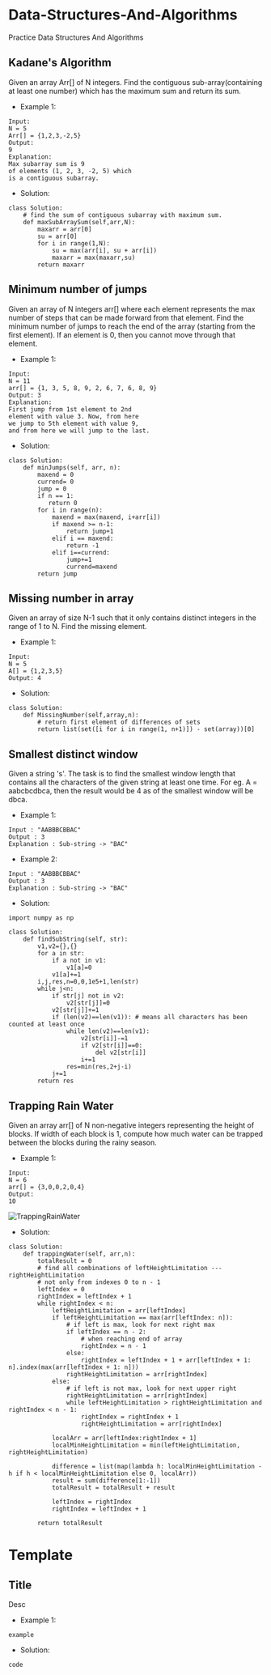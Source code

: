 # Data-Structures-And-Algorithms
Practice Data Structures And Algorithms

## Kadane's Algorithm
Given an array Arr[] of N integers. Find the contiguous sub-array(containing at least one number) which has the maximum sum and return its sum.
* Example 1:
```
Input:
N = 5
Arr[] = {1,2,3,-2,5}
Output:
9
Explanation:
Max subarray sum is 9
of elements (1, 2, 3, -2, 5) which 
is a contiguous subarray.
```
* Solution:
```
class Solution:
    # find the sum of contiguous subarray with maximum sum.
    def maxSubArraySum(self,arr,N):
        maxarr = arr[0]
        su = arr[0]
        for i in range(1,N):
            su = max(arr[i], su + arr[i])
            maxarr = max(maxarr,su)
        return maxarr
```

## Minimum number of jumps
Given an array of N integers arr[] where each element represents the max number of steps that can be made forward from that element. Find the minimum number of jumps to reach the end of the array (starting from the first element). If an element is 0, then you cannot move through that element.
* Example 1:
```
Input:
N = 11 
arr[] = {1, 3, 5, 8, 9, 2, 6, 7, 6, 8, 9} 
Output: 3 
Explanation: 
First jump from 1st element to 2nd 
element with value 3. Now, from here 
we jump to 5th element with value 9, 
and from here we will jump to the last.
```
* Solution:
```
class Solution:
    def minJumps(self, arr, n):
        maxend = 0
        currend= 0
        jump = 0
        if n == 1:
           return 0
        for i in range(n):
            maxend = max(maxend, i+arr[i])
            if maxend >= n-1:
                return jump+1
            elif i == maxend:
                return -1
            elif i==currend:
                jump+=1
                currend=maxend
        return jump
```

## Missing number in array
Given an array of size N-1 such that it only contains distinct integers in the range of 1 to N. Find the missing element.
* Example 1:
```
Input:
N = 5
A[] = {1,2,3,5}
Output: 4
```
* Solution:
```
class Solution:
    def MissingNumber(self,array,n):
        # return first element of differences of sets
        return list(set([i for i in range(1, n+1)]) - set(array))[0]
```       

## Smallest distinct window
Given a string 's'. The task is to find the smallest window length that contains all the characters of the given string at least one time.
For eg. A = aabcbcdbca, then the result would be 4 as of the smallest window will be dbca.
* Example 1:
```
Input : "AABBBCBBAC"
Output : 3
Explanation : Sub-string -> "BAC"
```
* Example 2:
```
Input : "AABBBCBBAC"
Output : 3
Explanation : Sub-string -> "BAC"
```
* Solution:
```
import numpy as np

class Solution:
    def findSubString(self, str):
        v1,v2={},{}
        for a in str:
            if a not in v1:
                v1[a]=0
            v1[a]+=1
        i,j,res,n=0,0,1e5+1,len(str)
        while j<n:
            if str[j] not in v2:
                v2[str[j]]=0
            v2[str[j]]+=1
            if (len(v2)==len(v1)): # means all characters has been counted at least once
                while len(v2)==len(v1):
                    v2[str[i]]-=1
                    if v2[str[i]]==0:
                        del v2[str[i]]
                    i+=1
                res=min(res,2+j-i)
            j+=1
        return res
```

## Trapping Rain Water 
Given an array arr[] of N non-negative integers representing the height of blocks. If width of each block is 1, compute how much water can be trapped between the blocks during the rainy season. 
* Example 1:
```
Input:
N = 6
arr[] = {3,0,0,2,0,4}
Output:
10
```

![TrappingRainWater](https://github.com/GreyFrenchKnight/Data-Structures-And-Algorithms/blob/f39ebfb10bc73b8dcd36dbef4f5a52e218312481/Images/Trapping%20Rain%20Water.png)
* Solution:
```
class Solution:
    def trappingWater(self, arr,n):
        totalResult = 0
        # find all combinations of leftHeightLimitation --- rightHeightLimitation
        # not only from indexes 0 to n - 1
        leftIndex = 0
        rightIndex = leftIndex + 1
        while rightIndex < n:
            leftHeightLimitation = arr[leftIndex]
            if leftHeightLimitation == max(arr[leftIndex: n]):
                # if left is max, look for next right max
                if leftIndex == n - 2:
                    # when reaching end of array
                    rightIndex = n - 1
                else:
                    rightIndex = leftIndex + 1 + arr[leftIndex + 1: n].index(max(arr[leftIndex + 1: n]))
                rightHeightLimitation = arr[rightIndex]
            else:    
                # if left is not max, look for next upper right
                rightHeightLimitation = arr[rightIndex]
                while leftHeightLimitation > rightHeightLimitation and rightIndex < n - 1:
                    rightIndex = rightIndex + 1
                    rightHeightLimitation = arr[rightIndex]

            localArr = arr[leftIndex:rightIndex + 1]
            localMinHeightLimitation = min(leftHeightLimitation, rightHeightLimitation)

            difference = list(map(lambda h: localMinHeightLimitation - h if h < localMinHeightLimitation else 0, localArr))
            result = sum(difference[1:-1])
            totalResult = totalResult + result
            
            leftIndex = rightIndex
            rightIndex = leftIndex + 1
        
        return totalResult
```

# Template

## Title
Desc
* Example 1:
```
example
```
* Solution:
```
code
```